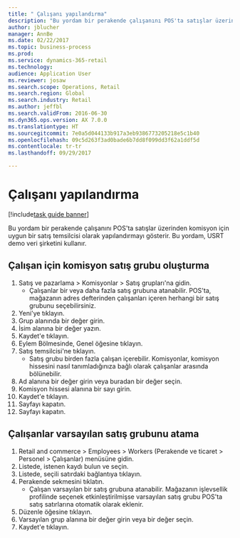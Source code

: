 ```yaml
--- 
title: " Çalışanı yapılandırma"
description: "Bu yordam bir perakende çalışanını POS'ta satışlar üzerinden komisyon için uygun bir satış temsilcisi olarak yapılandırmayı gösterir."
author: jblucher
manager: AnnBe
ms.date: 02/22/2017
ms.topic: business-process
ms.prod: 
ms.service: dynamics-365-retail
ms.technology: 
audience: Application User
ms.reviewer: josaw
ms.search.scope: Operations, Retail
ms.search.region: Global
ms.search.industry: Retail
ms.author: jeffbl
ms.search.validFrom: 2016-06-30
ms.dyn365.ops.version: AX 7.0.0
ms.translationtype: HT
ms.sourcegitcommit: 7e0a5d044133b917a3eb9386773205218e5c1b40
ms.openlocfilehash: 09c5d263f3ad0bade6b7dd8f099dd3f62a1ddf5d
ms.contentlocale: tr-tr
ms.lasthandoff: 09/29/2017

---
```

# <a name="configure-a-worker"></a> Çalışanı yapılandırma

[!include[task guide banner](../includes/task-guide-banner.md)]

Bu yordam bir perakende çalışanını POS'ta satışlar üzerinden komisyon için uygun bir satış temsilcisi olarak yapılandırmayı gösterir. Bu yordam, USRT demo veri şirketini kullanır.


## <a name="create-a-commission-sales-group-for-the-worker"></a>Çalışan için komisyon satış grubu oluşturma
1. Satış ve pazarlama > Komisyonlar > Satış grupları'na gidin.
    * Çalışanlar bir veya daha fazla satış grubuna atanabilir. POS'ta, mağazanın adres defterinden çalışanları içeren herhangi bir satış grubunu seçebilirsiniz.  
2. Yeni'ye tıklayın.
3. Grup alanında bir değer girin.
4. İsim alanına bir değer yazın.
5. Kaydet'e tıklayın.
6. Eylem Bölmesinde, Genel öğesine tıklayın.
7. Satış temsilcisi'ne tıklayın.
    * Satış grubu birden fazla çalışan içerebilir. Komisyonlar, komisyon hissesini nasıl tanımladığınıza bağlı olarak çalışanlar arasında bölünebilir.  
8. Ad alanına bir değer girin veya buradan bir değer seçin.
9. Komisyon hissesi alanına bir sayı girin.
10. Kaydet'e tıklayın.
11. Sayfayı kapatın.
12. Sayfayı kapatın.

## <a name="assign-the-workers-default-sales-group"></a>Çalışanlar varsayılan satış grubunu atama
1. Retail and commerce > Employees > Workers (Perakende ve ticaret > Personel > Çalışanlar) menüsüne gidin.
2. Listede, istenen kaydı bulun ve seçin.
3. Listede, seçili satırdaki bağlantıya tıklayın.
4. Perakende sekmesini tıklatın.
    * Çalışan varsayılan bir satış grubuna atanabilir. Mağazanın işlevsellik profilinde seçenek etkinleştirilmişse varsayılan satış grubu POS'ta satış satırlarına otomatik olarak eklenir.  
5. Düzenle öğesine tıklayın.
6. Varsayılan grup alanına bir değer girin veya bir değer seçin.
7. Kaydet'e tıklayın.



